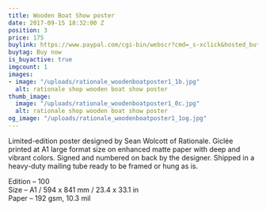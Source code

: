 ```yaml
---
title: Wooden Boat Show poster
date: 2017-09-15 18:32:00 Z
position: 3
price: 175
buylink: https://www.paypal.com/cgi-bin/webscr?cmd=_s-xclick&hosted_button_id=M6KBZD2V2937L
buytag: Buy now
is_buyactive: true
imgcount: 1
images:
- image: "/uploads/rationale_woodenboatposter1_1b.jpg"
  alt: rationale shop wooden boat show poster
thumb_image:
  image: "/uploads/rationale_woodenboatposter1_0c.jpg"
  alt: rationale shop wooden boat show poster
og_image: "/uploads/rationale_woodenboatposter1_1og.jpg"
---
```


Limited-edition poster designed by Sean Wolcott of Rationale. Giclée printed at A1 large format size on enhanced matte paper with deep and vibrant colors. Signed and numbered on back by the designer. Shipped in a heavy-duty mailing tube ready to be framed or hung as is.

Edition – 100 <br>
Size – A1 / 594 x 841 mm / 23.4 x 33.1 in <br>
Paper – 192 gsm, 10.3 mil